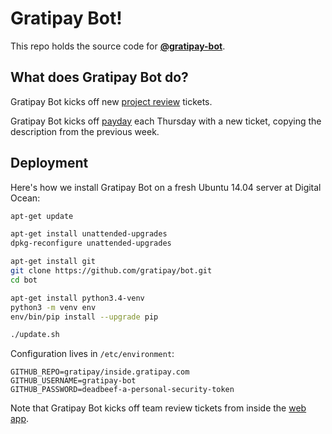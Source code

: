 # Gratipay Bot!

This repo holds the source code for [**@gratipay-bot**](https://github/gratipay-bot).


## What does Gratipay Bot do?

Gratipay Bot kicks off new [project
review](http://inside.gratipay.com/howto/review-projects) tickets.

Gratipay Bot kicks off [payday](http://inside.gratipay.com/howto/run-payday)
each Thursday with a new ticket, copying the description from the previous
week.


## Deployment

Here's how we install Gratipay Bot on a fresh Ubuntu 14.04 server at Digital Ocean:

```bash
apt-get update

apt-get install unattended-upgrades
dpkg-reconfigure unattended-upgrades

apt-get install git
git clone https://github.com/gratipay/bot.git
cd bot

apt-get install python3.4-venv
python3 -m venv env
env/bin/pip install --upgrade pip

./update.sh
```

Configuration lives in `/etc/environment`:

```
GITHUB_REPO=gratipay/inside.gratipay.com
GITHUB_USERNAME=gratipay-bot
GITHUB_PASSWORD=deadbeef-a-personal-security-token
```

Note that Gratipay Bot kicks off team review tickets from inside the [web
app](/gratipay/gratipay.com).
